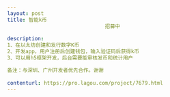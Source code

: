 ```yaml
---                
layout: post       
title: 智能k币
                                招募中
           
description: 
1、在以太坊创建和发行数字K币
2、开发app，用户注册后创建钱包，输入验证码后获得k币
3、可以用h5框架开发，后台需要能审核发币和统计用户

备注：与深圳、广州开发者优先合作。谢谢
     
contenturl: https://pro.lagou.com/project/7679.html      
---                 
```

